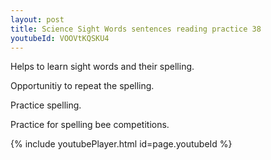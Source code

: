 ```yaml
---
layout: post
title: Science Sight Words sentences reading practice 38
youtubeId: VOOVtKQSKU4
---
```

 
 
Helps to learn sight words and their spelling.

Opportunitiy to repeat the spelling. 

Practice spelling. 
 
Practice for spelling bee competitions. 
 
{% include youtubePlayer.html id=page.youtubeId %}
 
 
